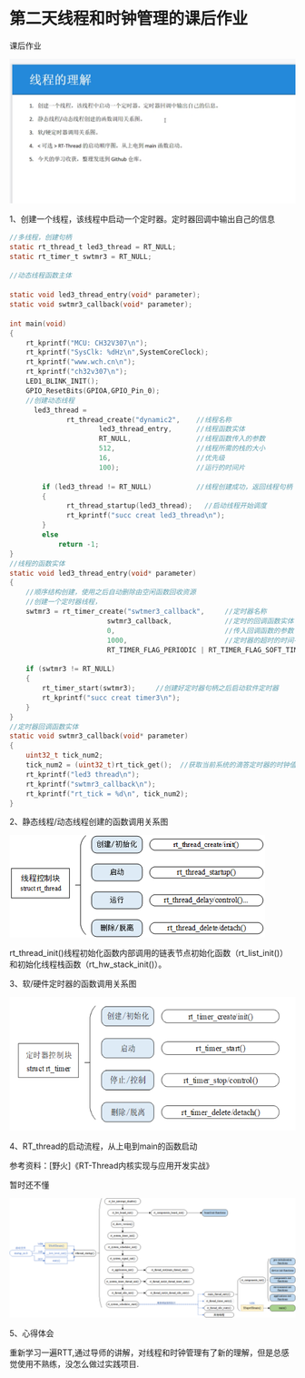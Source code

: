 # 第二天线程和时钟管理的课后作业

课后作业

![](.\picture\第二天课后作业.png)

1、创建一个线程，该线程中启动一个定时器。定时器回调中输出自己的信息

```c
//多线程，创建句柄
static rt_thread_t led3_thread = RT_NULL;
static rt_timer_t swtmr3 = RT_NULL;

//动态线程函数主体

static void led3_thread_entry(void* parameter);
static void swtmr3_callback(void* parameter);

int main(void)
{
    rt_kprintf("MCU: CH32V307\n");
    rt_kprintf("SysClk: %dHz\n",SystemCoreClock);
    rt_kprintf("www.wch.cn\n");
    rt_kprintf("ch32v307\n");
    LED1_BLINK_INIT();
    GPIO_ResetBits(GPIOA,GPIO_Pin_0);
    //创建动态线程
      led3_thread =
              rt_thread_create("dynamic2",    //线程名称
                      led3_thread_entry,      //线程函数实体
                      RT_NULL,                //线程函数传入的参数
                      512,                    //线程所需的栈的大小
                      16,                     //优先级
                      100);                   //运行的时间片

        if (led3_thread != RT_NULL)           //线程创建成功，返回线程句柄
        {
              rt_thread_startup(led3_thread);   //启动线程开始调度
              rt_kprintf("succ creat led3_thread\n");
        }
        else
            return -1;
}
//线程的函数实体
static void led3_thread_entry(void* parameter)
{
    //顺序结构创建，使用之后自动删除由空闲函数回收资源
    //创建一个定时器线程，
    swtmr3 = rt_timer_create("swtmer3_callback",     //定时器名称
                        swtmr3_callback,             //定时的回调函数实体
                        0,                           //传入回调函数的参数
                        1000,                        //定时器的超时的时间-1ms
                        RT_TIMER_FLAG_PERIODIC | RT_TIMER_FLAG_SOFT_TIMER);  //声明模式-重复模式和软件定时器模式

    if (swtmr3 != RT_NULL)
    {
        rt_timer_start(swtmr3);     //创建好定时器句柄之后启动软件定时器
        rt_kprintf("succ creat timer3\n");
    }
}
//定时器回调函数实体
static void swtmr3_callback(void* parameter)
{
    uint32_t tick_num2;
    tick_num2 = (uint32_t)rt_tick_get();  //获取当前系统的滴答定时器的时钟值
    rt_kprintf("led3 thread\n");
    rt_kprintf("swtmr3_callback\n");
    rt_kprintf("rt_tick = %d\n", tick_num2);
}
```

2、静态线程/动态线程创建的函数调用关系图

![](.\picture\线程操作图.png)

rt_thread_init()线程初始化函数内部调用的链表节点初始化函数（rt_list_init()）和初始化线程栈函数（rt_hw_stack_init()）。

3、软/硬件定时器的函数调用关系图

​![](.\picture\定时器关系图.png)

4、RT_thread的启动流程，从上电到main的函数启动

参考资料：[野火]《RT-Thread内核实现与应用开发实战》

暂时还不懂

![启动流程](.\picture\RTT的启动流程rtt_startup.png)

5、心得体会

重新学习一遍RTT,通过导师的讲解，对线程和时钟管理有了新的理解，但是总感觉使用不熟练，没怎么做过实践项目.
